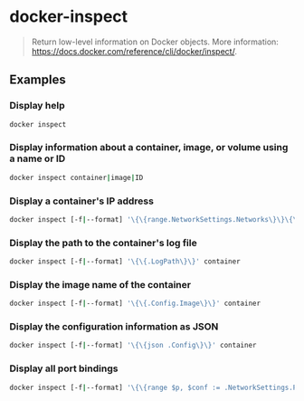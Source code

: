 # docker-inspect

> Return low-level information on Docker objects. More information: <https://docs.docker.com/reference/cli/docker/inspect/>.

## Examples

### Display help

```bash
docker inspect
```

### Display information about a container, image, or volume using a name or ID

```bash
docker inspect container|image|ID
```

### Display a container's IP address

```bash
docker inspect [-f|--format] '\{\{range.NetworkSettings.Networks\}\}\{\{.IPAddress\}\}\{\{end\}\}' container
```

### Display the path to the container's log file

```bash
docker inspect [-f|--format] '\{\{.LogPath\}\}' container
```

### Display the image name of the container

```bash
docker inspect [-f|--format] '\{\{.Config.Image\}\}' container
```

### Display the configuration information as JSON

```bash
docker inspect [-f|--format] '\{\{json .Config\}\}' container
```

### Display all port bindings

```bash
docker inspect [-f|--format] '\{\{range $p, $conf := .NetworkSettings.Ports\}\} \{\{$p\}\} -> \{\{(index $conf 0).HostPort\}\} \{\{end\}\}' container
```

